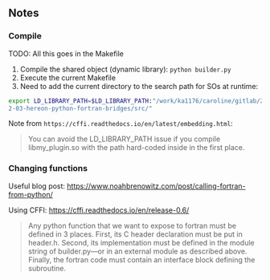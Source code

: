 ## Notes

### Compile

TODO: All this goes in the Makefile

1. Compile the shared object (dynamic library): `python builder.py`
2. Execute the current Makefile
3. Need to add the current directory to the search path for SOs at runtime:

```bash
export LD_LIBRARY_PATH=$LD_LIBRARY_PATH:"/work/ka1176/caroline/gitlab/202
2-03-hereon-python-fortran-bridges/src/"
```

Note from `https://cffi.readthedocs.io/en/latest/embedding.html`:

> You can avoid the LD_LIBRARY_PATH issue if you compile libmy_plugin.so with the path hard-coded inside in the first place.

### Changing functions

Useful blog post: https://www.noahbrenowitz.com/post/calling-fortran-from-python/

Using CFFI: https://cffi.readthedocs.io/en/release-0.6/

> Any python function that we want to expose to fortran must be defined in 3 places. First, its C header declaration must be put in header.h. Second, its implementation must be defined in the module string of builder.py—or in an external module as described above. Finally, the fortran code must contain an interface block defining the subroutine.
